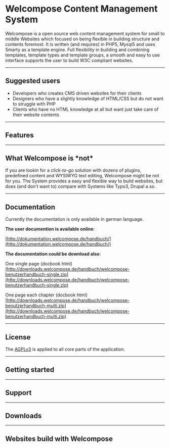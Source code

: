 # Welcompose Content Management System #

Welcompose is a open source web content management system for small to middle Websites which focused on being flexible in building structure and contents foremost. It is written (and requires) in PHP5, Mysql5 and uses Smarty as a template engine. Full flexibility in building and combining templates, template types and template groups, a smooth and easy to use interface supports the user to build W3C compliant websites.

****

## Suggested users ##

* Developers who creates CMS driven websites for their clients
* Designers who have a slightly knowledge of HTML/CSS but do not want to struggle with PHP
* Clients who have no HTML knowledge at all but want just take care of their website contents

****

## Features ##

****

## What Welcompose is \*not* ##

If you are lookin for a *click-to-go* solution with dozens of plugins, predefined content and WYSIWYG text editing, Welcompose might be not for you. The System provides a easy and flexible way to build websites, but does (and don't want to) compare with Systems like Typo3, Drupal a.so.

****

## Documentation ##

Currently the documentation is only available in german language.

**The user documention is available online**:

[http://dokumentation.welcompose.de/handbuch/](http://dokumentation.welcompose.de/handbuch/)


**The documentation could be download also**:

One single page (docbook html)
[http://downloads.welcompose.de/handbuch/welcompose-benutzerhandbuch-single.zip](http://downloads.welcompose.de/handbuch/welcompose-benutzerhandbuch-single.zip)

One page each chapter (docbook html)
[http://downloads.welcompose.de/handbuch/welcompose-benutzerhandbuch-multi.zip](http://downloads.welcompose.de/handbuch/welcompose-benutzerhandbuch-multi.zip)

****

## License ##

The [AGPLv3](http://www.opensource.org/licenses/agpl-v3.html) is applied to all core parts of the application.

****

## Getting started ##

****

## Support ##

****

## Downloads ##

****

## Websites build with Welcompose ##